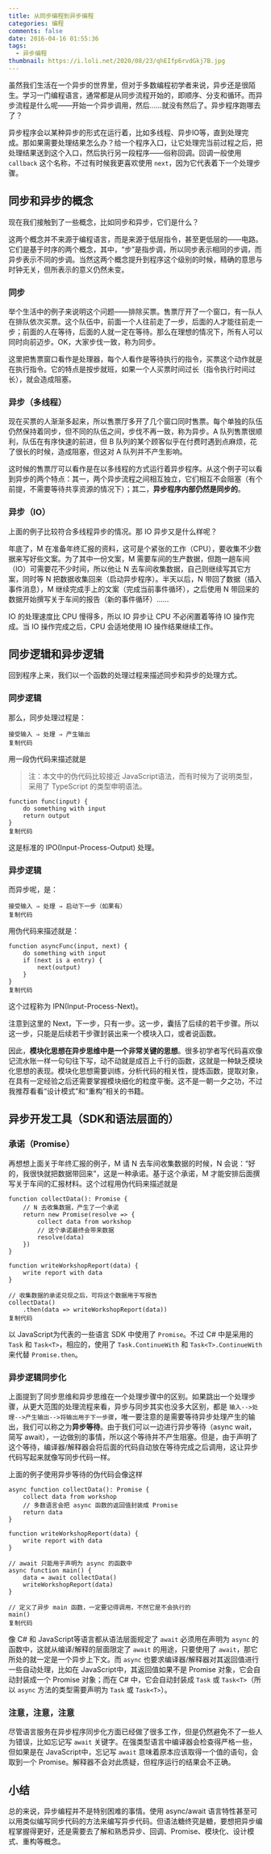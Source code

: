 ```yaml
---
title: 从同步编程到异步编程
categories: 编程
comments: false
date: 2016-04-16 01:55:36
tags:
  - 异步编程
thumbnail: https://i.loli.net/2020/08/23/qhEIfp6rvdGkj7B.jpg
---
```






虽然我们生活在一个异步的世界里，但对于多数编程初学者来说，异步还是很陌生。学习一门编程语言，通常都是从同步流程开始的，即顺序、分支和循环。而异步流程是什么呢——开始一个异步调用，然后……就没有然后了。异步程序跑哪去了？

异步程序会以某种异步的形式在运行着，比如多线程、异步IO等，直到处理完成。那如果需要处理结果怎么办？给一个程序入口，让它处理完当前过程之后，把处理结果送到这个入口，然后执行另一段程序——俗称回调。回调一般使用 `callback` 这个名称，不过有时候我更喜欢使用 `next`，因为它代表着下一个处理步骤。

<!--more-->

## 同步和异步的概念

现在我们接触到了一些概念，比如同步和异步，它们是什么？

这两个概念并不来源于编程语言，而是来源于低层指令，甚至更低层的——电路。它们是基于时序的两个概念，其中，“步”是指步调，所以同步表示相同的步调，而异步表示不同的步调。当然这两个概念提升到程序这个级别的时候，精确的意思与时钟无关，但所表示的意义仍然未变。

### 同步

举个生活中的例子来说明这个问题——排除买票。售票厅开了一个窗口，有一队人在排队依次买票。这个队伍中，前面一个人往前走了一步，后面的人才能往前走一步；前面的人在等待，后面的人就一定在等待。那么在理想的情况下，所有人可以同时向前迈步。OK，大家步伐一致，称为同步。

这里把售票窗口看作是处理器，每个人看作是等待执行的指令，买票这个动作就是在执行指令。它的特点是按步就班，如果一个人买票时间过长（指令执行时间过长），就会造成阻塞。

### 异步（多线程）

现在买票的人渐渐多起来，所以售票厅多开了几个窗口同时售票。每个单独的队伍仍然保持着同步，但不同的队伍之间，步伐不再一致，称为异步。A 队列售票很顺利，队伍在有序快速的前进，但 B 队列的某个顾客似乎在付费时遇到点麻烦，花了很长的时候，造成阻塞，但这对 A 队列并不产生影响。

这时候的售票厅可以看作是在以多线程的方式运行着异步程序。从这个例子可以看到异步的两个特点：其一，两个异步流程之间相互独立，它们相互不会阻塞（有个前提，不需要等待共享资源的情况下）；其二，**异步程序内部仍然是同步的**。

### 异步（IO）

上面的例子比较符合多线程异步的情况。那 IO 异步又是什么样呢？

年底了，M 在准备年终汇报的资料，这可是个紧张的工作（CPU），要收集不少数据来写好些文案。为了其中一份文案，M 需要车间的生产数据，但跑一趟车间（IO）可需要花不少时间，所以他让 N 去车间收集数据，自己则继续写其它方案，同时等 N 把数据收集回来（启动异步程序）。半天以后，N 带回了数据（插入事件消息），M 继续完成手上的文案（完成当前事件循环），之后使用 N 带回来的数据开始撰写关于车间的报告（新的事件循环）……

IO 的处理速度比 CPU 慢得多，所以 IO 异步让 CPU 不必闲置着等待 IO 操作完成。当 IO 操作完成之后，CPU 会适地使用 IO 操作结果继续工作。

## 同步逻辑和异步逻辑

回到程序上来，我们以一个函数的处理过程来描述同步和异步的处理方式。

### 同步逻辑

那么，同步处理过程是：

```
接受输入 ⇒ 处理 ⇒ 产生输出
复制代码
```

用一段伪代码来描述就是

> 注：本文中的伪代码比较接近 JavaScript语法，而有时候为了说明类型，采用了 TypeScript 的类型申明语法。

```
function func(input) {
    do something with input
    return output
}
复制代码
```

这是标准的 IPO(Input-Process-Output) 处理。

### 异步逻辑

而异步呢，是：

```
接受输入 ⇒ 处理 ⇒ 启动下一步（如果有）
复制代码
```

用伪代码来描述就是：

```
function asyncFunc(input, next) {
    do something with input
    if (next is a entry) {
        next(output)
    }
}
复制代码
```

这个过程称为 IPN(Input-Process-Next)。

注意到这里的 Next，下一步，只有一步。这一步，囊括了后续的若干步骤。所以这一步，只能是后续若干步骤封装出来一个模块入口，或者说函数。

因此，**模块化思想在异步思维中是一个非常关键的思想**。很多初学者写代码喜欢像记流水账一样一句句往下写，动不动就是成百上千行的函数，这就是一种缺乏模块化思想的表现。模块化思想需要训练，分析代码的相关性，提炼函数，提取对象，在具有一定经验之后还需要掌握模块细化的粒度平衡。这不是一朝一夕之功，不过我推荐看看“设计模式”和“重构”相关的书籍。

## 异步开发工具（SDK和语法层面的）

### 承诺（Promise）

再想想上面关于年终汇报的例子，M 请 N 去车间收集数据的时候，N 会说：“好的，我很快就把数据带回来”，这是一种承诺。基于这个承诺，M 才能安排后面撰写关于车间的汇报材料。这个过程用伪代码来描述就是

```
function collectData(): Promise {
    // N 去收集数据，产生了一个承诺
    return new Promise(resolve => {
        collect data from workshop
        // 这个承诺最终会带来数据
        resolve(data)
    })
}

function writeWorkshopReport(data) {
    write report with data
}

// 收集数据的承诺兑现之后，可将这个数据用于写报告
collectData()
    .then(data => writeWorkshopReport(data))
复制代码
```

以 JavaScript为代表的一些语言 SDK 中使用了 `Promise`。不过 C# 中是采用的 `Task` 和 `Task<T>`，相应的，使用了 `Task.ContinueWith` 和 `Task<T>.ContinueWith` 来代替 `Promise.then`。

### 异步逻辑同步化

上面提到了同步思维和异步思维在一个处理步骤中的区别。如果跳出一个处理步骤，从更大范围的处理流程来看，异步与同步其实也没多大区别，都是 `输入-->处理-->产生输出-->将输出用于下一步骤`，唯一要注意的是需要等待异步处理产生的输出，我们可以称之为**异步等待**。由于我们可以一边进行异步等待（async wait，简写 await），一边做别的事情，所以这个等待并不产生阻塞。但是，由于声明了这个等待，编译器/解释器会将后面的代码自动放在等待完成之后调用，这让异步代码写起来就像写同步代码一样。

上面的例子使用异步等待的伪代码会像这样

```
async function collectData(): Promise {
    collect data from workshop
    // 多数语言会把 async 函数的返回值封装成 Promise
    return data
}

function writeWorkshopReport(data) {
    write report with data
}

// await 只能用于声明为 async 的函数中
async function main() {
    data = await collectData()
    writeWorkshopReport(data)
}

// 定义了异步 main 函数，一定要记得调用，不然它是不会执行的
main()
复制代码
```

像 C# 和 JavaScript等语言都从语法层面规定了 `await` 必须用在声明为 `async` 的函数中，这就从编译/解释的层面限定了 `await` 的用途，只要使用了 `await`，那它所处的就一定是一个异步上下文。而 `async` 也要求编译器/解释器对其返回值进行一些自动处理，比如在 JavaScript中，其返回值如果不是 Promise 对象，它会自动封装成一个 Promise 对象；而在 C# 中，它会自动封装成 `Task` 或 `Task<T>`（所以 `async` 方法的类型需要声明为 `Task` 或 `Task<T>`）。

### 注意，注意，注意

尽管语言服务在异步程序同步化方面已经做了很多工作，但是仍然避免不了一些人为错误，比如忘记写 `await` 关键字。在强类型语言中编译器会检查得严格一些，但如果是在 JavaScript中，忘记写 `await` 意味着原本应该取得一个值的语句，会取到一个 Promise。解释器不会对此质疑，但程序运行的结果会不正确。

## 小结

总的来说，异步编程并不是特别困难的事情。使用 async/await 语言特性甚至可以用类似编写同步代码的方法来编写异步代码。但语法糖终究是糖，要想把异步编程掌握得更好，还是需要去了解和熟悉异步、回调、Promise、模块化、设计模式、重构等概念。